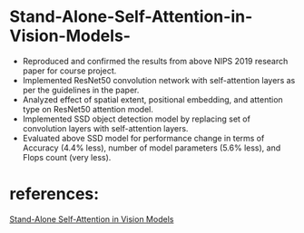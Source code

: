 # Stand-Alone-Self-Attention-in-Vision-Models-

- Reproduced and confirmed the results from above NIPS 2019 research paper for course project.
- Implemented ResNet50 convolution network with self-attention layers as per the guidelines in the paper.
- Analyzed effect of spatial extent, positional embedding, and attention type on ResNet50 attention model.
- Implemented SSD object detection model by replacing set of convolution layers with self-attention layers.
- Evaluated above SSD model for performance change in terms of Accuracy (4.4% less), number of model parameters (5.6% less), and Flops count (very less).

# references:
[Stand-Alone Self-Attention in Vision Models](https://arxiv.org/abs/1906.05909)
